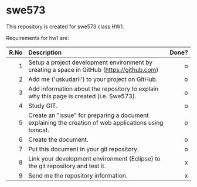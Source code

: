 # swe573
This repository is created for swe573 class HW1. 

Requirements for hw1 are:

| R.No | Description                                                                 | Done? |
|-----:|:----------------------------------------------------------------------------|------:|
|1     | Setup a project development environment by creating a space in GitHub (https://github.com)          | o |
|2     | Add me ('uskudarli') to your project on GitHub.                                                     | o |
|3     | Add information about the repository to explain why this page is created (i.e. Swe573).             | o |
|4     | Study GIT.                                                                                          | o |
|5     | Create an "issue" for preparing a document explaining the creation of web applications using tomcat.| o |
|6     | Create the document.                                                                                | o |
|7     | Put this document in your git repository.                                                           | o |
|8     | Link your development environment (Eclipse) to the git repository and test it.                      | x |
|9     | Send me the repository information.                                                                 | x |
